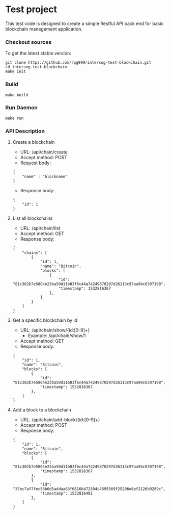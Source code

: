 # Test project

This test code is designed to create a simple Restful API back end for basic blockchain management application.
    
### Checkout sources

To get the latest stable version:
```
git clone https://github.com/rpg999/intersog-test-blockchain.git
cd intersog-test-blockchain
make init
```

### Build
```
make build
```

### Run Daemon
```
make run
```

### API Description
1. Create a blockchain 
    - URL: /api/chain/create
    - Accept method: POST
    - Request body:
    ```
    {
        "name" : "blockname"
    }
    ```
    - Response body:
    ```
    {
        "id": 1
    }
    ```
    
2. List all blockchains
    - URL: /api/chain/list
    - Accept method: GET
    - Response body:
    ```
    {
        "chains": [
            {
                "id": 1,
                "name": "Bitcoin",
                "blocks": [
                    {
                        "id": "81c302b7e5804e23ba50d11b83f6c44a74249870297d26113c97aa94c0307198",
                        "timestamp": 1532816367
                    },
                ]
            }
        ]
    }
    ```
3. Get a specific blockchain by id
    - URL: /api/chain/show/{id:[0-9]+}
        - Example: /api/chain/show/1
    - Accept method: GET
    - Response body:
    ```
    {
        "id": 1,
        "name": "Bitcoin",
        "blocks": [
            {
                "id": "81c302b7e5804e23ba50d11b83f6c44a74249870297d26113c97aa94c0307198",
                "timestamp": 1532816367
            },
        ]
    }
    ```
    
4. Add a block to a blockchain
    - URL: /api/chain/add-block/{id:[0-9]+}
    - Accept method: POST
    - Response body:
    ```
    {
        "id": 1,
        "name": "Bitcoin",
        "blocks": [
            {
                "id": "81c302b7e5804e23ba50d11b83f6c44a74249870297d26113c97aa94c0307198",
                "timestamp": 1532816367
            },
            {
                "id": "37ec7af7fec56b6d5addaa63f6816b472504c4595569f25206e6ef2126b0289c",
                "timestamp": 1532816401
            },
        ]
    }
    ```





